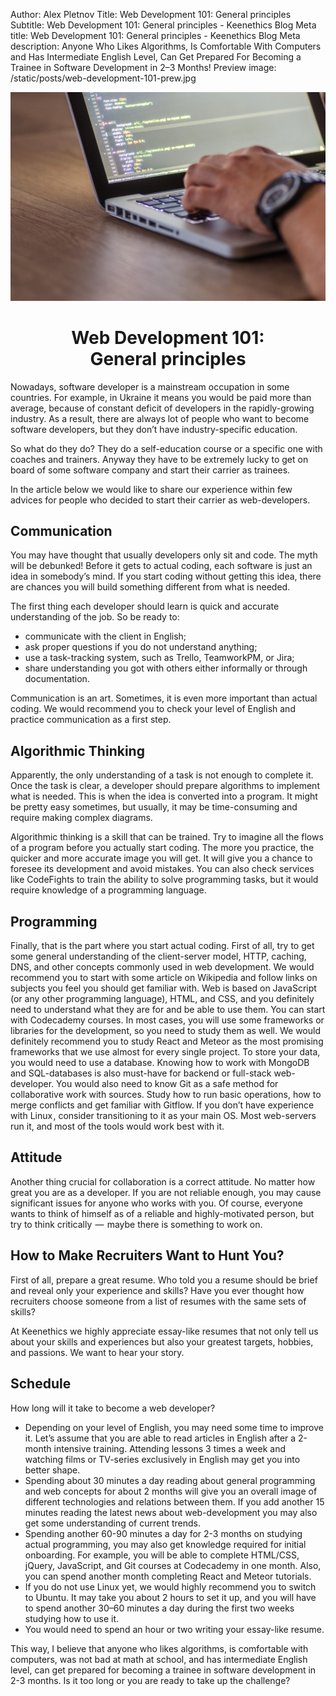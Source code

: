 Author: Alex Pletnov
Title: Web Development 101: General principles
Subtitle: Web Development 101: General principles - Keenethics Blog
Meta title: Web Development 101: General principles - Keenethics Blog
Meta description: Anyone Who Likes Algorithms, Is Comfortable With Computers and Has Intermediate English Level, Can Get Prepared For Becoming a Trainee in Software Development in 2–3 Months!
Preview image: /static/posts/web-development-101-prew.jpg

![Web Development 101](/static/posts/web-development-101.jpg)

<h1 style="text-align: center;">Web Development 101: </br> General principles</h1>

Nowadays, software developer is a mainstream occupation in some countries. For example, in Ukraine it means you would be paid more than average, because of constant deficit of developers in the rapidly-growing industry. As a result, there are always lot of people who want to become software developers, but they don’t have industry-specific education.

So what do they do? They do a self-education course or a specific one with coaches and trainers. Anyway they have to be extremely lucky to get on board of some software company and start their carrier as trainees.

In the article below we would like to share our experience within few advices for people who decided to start their carrier as web-developers.

## Communication

You may have thought that usually developers only sit and code. The myth will be debunked! Before it gets to actual coding, each software is just an idea in somebody’s mind. If you start coding without getting this idea, there are chances you will build something different from what is needed. 

The first thing each developer should learn is quick and accurate understanding of the job. So be ready to:

- communicate with the client in English;
- ask proper questions if you do not understand anything;
- use a task-tracking system, such as Trello, TeamworkPM, or Jira;
- share understanding you got with others either informally or through documentation.

Communication is an art. Sometimes, it is even more important than actual coding. We would recommend you to check your level of English and practice communication as a first step.

## Algorithmic Thinking

Apparently, the only understanding of a task is not enough to complete it. Once the task is clear, a developer should prepare algorithms to implement what is needed. This is when the idea is converted into a program. It might be pretty easy sometimes, but usually, it may be time-consuming and require making complex diagrams.

Algorithmic thinking is a skill that can be trained. Try to imagine all the flows of a program before you actually start coding. The more you practice, the quicker and more accurate image you will get. It will give you a chance to foresee its development and avoid mistakes. You can also check services like CodeFights to train the ability to solve programming tasks, but it would require knowledge of a programming language.

## Programming

Finally, that is the part where you start actual coding. First of all, try to get some general understanding of the client-server model, HTTP, caching, DNS, and other concepts commonly used in web development. We would recommend you to start with some article on Wikipedia and follow links on subjects you feel you should get familiar with. Web is based on JavaScript (or any other programming language), HTML, and CSS, and you definitely need to understand what they are for and be able to use them. You can start with Codecademy courses. In most cases, you will use some frameworks or libraries for the development, so you need to study them as well. We would definitely recommend you to study React and Meteor as the most promising frameworks that we use almost for every single project. To store your data, you would need to use a database. Knowing how to work with MongoDB and SQL-databases is also must-have for backend or full-stack web-developer. You would also need to know Git as a safe method for collaborative work with sources. Study how to run basic operations, how to merge conflicts and get familiar with Gitflow. If you don’t have experience with Linux , consider transitioning to it as your main OS. Most web-servers run it, and most of the tools would work best with it.

## Attitude

Another thing crucial for collaboration is a correct attitude. No matter how great you are as a developer. If you are not reliable enough, you may cause significant issues for anyone who works with you. Of course, everyone wants to think of himself as of a reliable and highly-motivated person, but try to think critically  —  maybe there is something to work on.

## How to Make Recruiters Want to Hunt You?

First of all, prepare a great resume. Who told you a resume should be brief and reveal only your experience and skills? Have you ever thought how recruiters choose someone from a list of resumes with the same sets of skills? 

At Keenethics we highly appreciate essay-like resumes that not only tell us about your skills and experiences but also your greatest targets, hobbies, and passions. We want to hear your story.

## Schedule

How long will it take to become a web developer?

- Depending on your level of English, you may need some time to improve it. Let’s assume that you are able to read articles in English after a 2-month intensive training. Attending lessons 3 times a week and watching films or TV-series exclusively in English may get you into better shape.
- Spending about 30 minutes a day reading about general programming and web concepts for about 2 months will give you an overall image of different technologies and relations between them. If you add another 15 minutes reading the latest news about web-development you may also get some understanding of current trends.
- Spending another 60-90 minutes a day for 2-3 months on studying actual programming, you may also get knowledge required for initial onboarding. For example, you will be able to complete HTML/CSS, jQuery, JavaScript, and Git courses at Codecademy in one month. Also, you can spend another month completing React and Meteor tutorials.
- If you do not use Linux yet, we would highly recommend you to switch to Ubuntu. It may take you about 2 hours to set it up, and you will have to spend another 30–60 minutes a day during the first two weeks studying how to use it.
- You would need to spend an hour or two writing your essay-like resume.

This way, I believe that anyone who likes algorithms, is comfortable with computers, was not bad at math at school, and has intermediate English level, can get prepared for becoming a trainee in software development in 2-3 months. Is it too long or you are ready to take up the challenge?